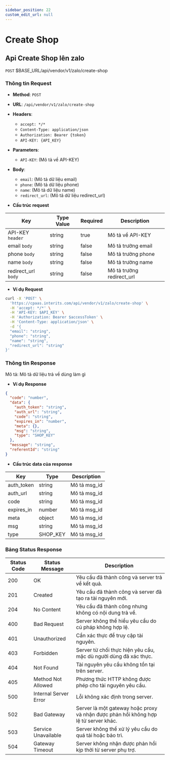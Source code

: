 ```yaml
---
sidebar_position: 22
custom_edit_url: null
---
```


# Create Shop

## Api Create Shop lên zalo

`POST` $BASE_URL/api/vendor/v1/zalo/create-shop

### Thông tin Request

- **Method**: `POST`
- **URL**: `/api/vendor/v1/zalo/create-shop`
- **Headers**: 
  - `accept: */*`
  - `Content-Type: application/json`
  - `Authorization: Bearer {token}`
  - `API-KEY: {API_KEY}`
- **Parameters**:
  - `API-KEY`: (Mô tả về API-KEY)
- **Body**:
  - `email`: (Mô tả dữ liệu email)
  - `phone`: (Mô tả dữ liệu phone)
  - `name`: (Mô tả dữ liệu name)
  - `redirect_url`: (Mô tả dữ liệu redirect_url)

- **Cấu trúc request**

| Key          | Type Value            |     Required    | Description   |
|------------- |-----------------------|-----------------|---------------               |
| API-KEY `header`       | string                | true            |    Mô tả về API-KEY         |
| email `body`         | string                | false            |     Mô tả trường email      |
| phone `body`         | string                | false            |     Mô tả trường phone      |
| name `body`         | string                | false            |     Mô tả trường name      |
| redirect_url `body`         | string                | false            |     Mô tả trường redirect_url      |

- **Ví dụ Request**

```bash
curl -X 'POST' \
  'https://cpaas.interits.com/api/vendor/v1/zalo/create-shop' \
  -H 'accept: */*' \
  -H 'API-KEY: $API_KEY' \
  -H 'Authorization: Bearer $accessToken' \
  -H 'Content-Type: application/json' \
  -d '{
  "email": "string",
  "phone": "string",
  "name": "string",
  "redirect_url": "string"
}'
```

### Thông tin Response

Mô tả: Mô tả dữ liệu trả về dùng làm gì 

- **Ví dụ Response**

```json
{
  "code": "number",
  "data": {
    "auth_token": "string",
    "auth_url": "string",
    "code": "string",
    "expires_in": "number",
    "meta": {},
    "msg": "string",
    "type": "SHOP_KEY"
  },
  "message": "string",
  "referentId": "string"
}
```

- **Cấu trúc data của response**

| Key        | Type            | Description       |
|------------- |-----------------|-------------------|
| auth_token         | string          |    Mô tả msg_id   |
| auth_url         | string          |    Mô tả msg_id   |
| code         | string          |    Mô tả msg_id   |
| expires_in         | number          |    Mô tả msg_id   |
| meta         | object          |    Mô tả msg_id   |
| msg         | string          |    Mô tả msg_id   |
| type         | SHOP_KEY          |    Mô tả msg_id   |

### Bảng Status Response

| Status Code | Status Message            | Description                                                                 |
|-------------|---------------------------|-----------------------------------------------------------------------------|
| 200         | OK                        | Yêu cầu đã thành công và server trả về kết quả.                           |
| 201         | Created                   | Yêu cầu đã thành công và server đã tạo ra tài nguyên mới.                  |
| 204         | No Content                | Yêu cầu đã thành công nhưng không có nội dung trả về.                      |
| 400         | Bad Request               | Server không thể hiểu yêu cầu do cú pháp không hợp lệ.                    |
| 401         | Unauthorized              | Cần xác thực để truy cập tài nguyên.                                       |
| 403         | Forbidden                 | Server từ chối thực hiện yêu cầu, mặc dù người dùng đã xác thực.           |
| 404         | Not Found                 | Tài nguyên yêu cầu không tồn tại trên server.                              |
| 405         | Method Not Allowed         | Phương thức HTTP không được phép cho tài nguyên yêu cầu.                   |
| 500         | Internal Server Error     | Lỗi không xác định trong server.                                            |
| 502         | Bad Gateway               | Server là một gateway hoặc proxy và nhận được phản hồi không hợp lệ từ server khác. |
| 503         | Service Unavailable       | Server không thể xử lý yêu cầu do quá tải hoặc bảo trì.                    |
| 504         | Gateway Timeout           | Server không nhận được phản hồi kịp thời từ server phụ trợ.                |




